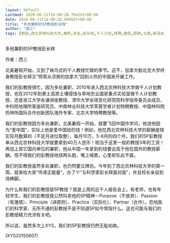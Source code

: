 ```yaml
---
layout: default
Lastmod: 2020-06-21T16:00:28.764293+00:00
date: 2020-06-21T16:00:26.699567+00:00
title: "多地兼职的5P教授彭长辉"
author: "西三"
tags: [教授,西北农林科技大学,兼职,多处,彭长辉,千人计划,特聘,暑假,薪酬,北美,新语丝]
---
```


多地兼职的5P教授彭长辉

作者：西三

北美暑假开始，又到了候鸟式的千人教授忙碌的季节。这不，加拿大魁北克大学终身教授彭长辉又“照常从凉爽的加拿大”回到火热的中国来开展工作。

我们的彭教授很忙，因为多处兼职，2010年进入西北农林科技大学做千人计划教授，也在2012年到黄土高原土壤侵蚀与旱地农业国家重点实验室做千人计划教授，还是浙江大学永谦讲座教授、清华大学全球变化研究院科学指导委员会成员、中科院地理所客座研究员、中南林业科技大学芙蓉学者计划特聘教授、中国林科院热林所国际合作创新团队海外专家、北京大学特聘教授等。

我们的彭教授因为多处兼职，北美暑假一开始，就要飞回中国作学问，他说他因为“爱中国”，实际上他是爱中国给的钱！例如，他在西北农林科技大学的薪酬是按实际月数算的（不足月进位取整），每月10万，5-8月的四个月，我们的5P彭教授单从西北农林科技大学就要拿到40万人民币！相当于这里一般的教授3年的工资！再加上其它国内单位的兼职，他从中国一年拿到的钱要远高于他在国外的教授薪酬。怪不得我们的彭教授地球两头跑，嘴上喊累，心里却乐此不疲。

我们的彭教授虽然多处兼职，也仍然要立牌坊。今年到了西北农林科技大学的第一周，就来给大家“传递正能量”，办了个“与科学家彭长辉面对面”，并且校长亲自到场捧脚。

为什么称我们的彭教授是5P教授？就是上周的近千人报告会上，有老师，也有年轻学生，我们的彭教授竟公然叫卖他的5P精神－Purpose（不放弃）、Passion（有激情）、Principle（讲原则）、Practice（实际化）、Partner（合作）。恐怕我们的科学家、无所不通的彭教授不是不知道5P如今常指什么。这也可能与我们的彭教授精力充沛有关吧。

所以说，虽然多次上XYS，我们的5P彭教授仍然无耻如故。

(XYS20150607)

